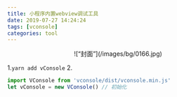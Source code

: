 ```yaml
---
title: 小程序内置webview调试工具
date: 2019-07-27 14:24:24
tags: [vconsole]
categories: tool
---
```


<div align=center>
![“封面”](/images/bg/0166.jpg)
</div>

<!--more-->

1.`yarn add vConsole`
2.
``` js
import VConsole from 'vconsole/dist/vconsole.min.js'
let vConsole = new VConsole() // 初始化
```
